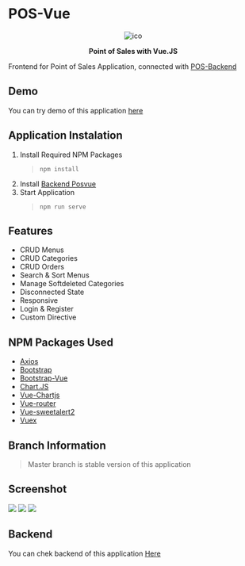 # POS-Vue
<p align="center"><img src="https://i.ibb.co/MRPzNsg/i-empty-1.png" alt="ico" border="0"><p>
<p align="center"><b>Point of Sales with Vue.JS</b></p>


Frontend for Point of Sales Application, connected with [POS-Backend](https://github.com/alifma/pos-backend)

## Demo
You can try demo of this application [here](http://pos.alifma.com)

## Application Instalation
1. Install Required NPM Packages 
   > `npm install`
2. Install [Backend Posvue](https://github.com/alifma/pos-backend)
3. Start Application
   > `npm run serve`
  
## Features
- CRUD Menus
- CRUD Categories
- CRUD Orders
- Search & Sort Menus
- Manage Softdeleted Categories
- Disconnected State
- Responsive
- Login & Register
- Custom Directive

## NPM Packages Used
- [Axios](https://www.npmjs.com/package/axios)
- [Bootstrap](https://www.npmjs.com/package/bootstrap)
- [Bootstrap-Vue](https://www.npmjs.com/package/bootstrap-vue)
- [Chart.JS](https://www.npmjs.com/package/chart.js)
- [Vue-Chartjs](https://www.npmjs.com/package/vue-chartjs)
- [Vue-router](https://www.npmjs.com/package/vue-router)
- [Vue-sweetalert2](https://www.npmjs.com/package/vue-sweetalert2)
- [Vuex](https://www.npmjs.com/package/vuex)

## Branch Information
> Master branch is stable version of this application

## Screenshot
<img src="https://i.ibb.co/mCg0P3W/POS-Vue.png">
<img src="https://i.ibb.co/wcCRbRD/POS-Vue-3.png">
<img src="https://i.ibb.co/0fnb9Z8/POS-Vue-1.png">


## Backend
You can chek backend of this application [Here](https://github.com/alifma/pos-backend)
